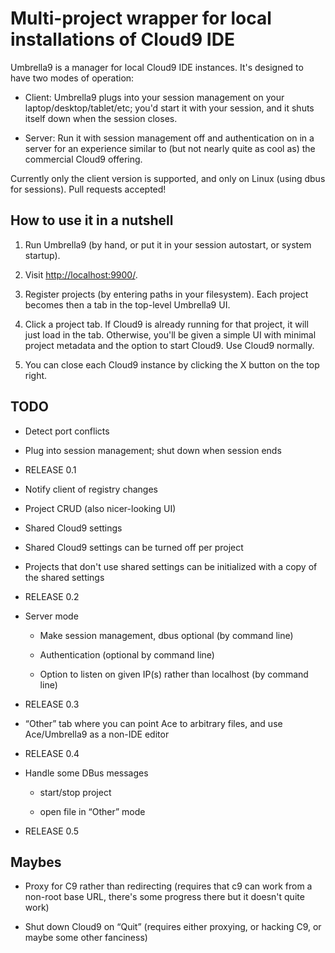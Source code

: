 Multi-project wrapper for local installations of Cloud9 IDE
===========================================================

Umbrella9 is a manager for local Cloud9 IDE instances. It's designed to have two modes of operation:

- Client: Umbrella9 plugs into your session management on your laptop/desktop/tablet/etc; you'd start it with your session, and it shuts itself down when the session closes.

- Server: Run it with session management off and authentication on in a server for an experience similar to (but not nearly quite as cool as) the commercial Cloud9 offering.

Currently only the client version is supported, and only on Linux (using dbus for sessions). Pull requests accepted!

How to use it in a nutshell
---------------------------

1. Run Umbrella9 (by hand, or put it in your session autostart, or system startup).

2. Visit <http://localhost:9900/>.

3. Register projects (by entering paths in your filesystem). Each project becomes then a tab in the top-level Umbrella9 UI.

4. Click a project tab. If Cloud9 is already running for that project, it will just load in the tab. Otherwise, you'll be given a simple UI with minimal project metadata and the option to start Cloud9. Use Cloud9 normally.

5. You can close each Cloud9 instance by clicking the X button on the top right.

TODO
----

- Detect port conflicts

- Plug into session management; shut down when session ends

- RELEASE 0.1

- Notify client of registry changes

- Project CRUD (also nicer-looking UI)

- Shared Cloud9 settings

- Shared Cloud9 settings can be turned off per project

- Projects that don't use shared settings can be initialized with a copy of the shared settings

- RELEASE 0.2

- Server mode

  - Make session management, dbus optional (by command line)

  - Authentication (optional by command line)

  - Option to listen on given IP(s) rather than localhost (by command line)

- RELEASE 0.3

- “Other” tab where you can point Ace to arbitrary files, and use Ace/Umbrella9 as a non-IDE editor

- RELEASE 0.4

- Handle some DBus messages

  - start/stop project

  - open file in “Other” mode

- RELEASE 0.5

Maybes
------

- Proxy for C9 rather than redirecting (requires that c9 can work from a non-root base URL, there's some progress there but it doesn't quite work)

- Shut down Cloud9 on “Quit” (requires either proxying, or hacking C9, or maybe some other fanciness)
